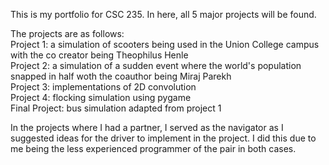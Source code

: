 This is my portfolio for CSC 235. In here, all 5 major projects will be found.

The projects are as follows:<br />
Project 1: a simulation of scooters being used in the Union College campus with the co creator being Theophilus Henle<br />
Project 2: a simulation of a sudden event where the world's population snapped in half woth the coauthor being Miraj Parekh<br/>
Project 3: implementations of 2D convolution<br />
Project 4: flocking simulation using pygame<br />
Final Project: bus simulation adapted from project 1

In the projects where I had a partner, I served as the navigator as I suggested ideas for the driver to implement in the project. I did this due to me being the less experienced programmer of the pair in both cases.
